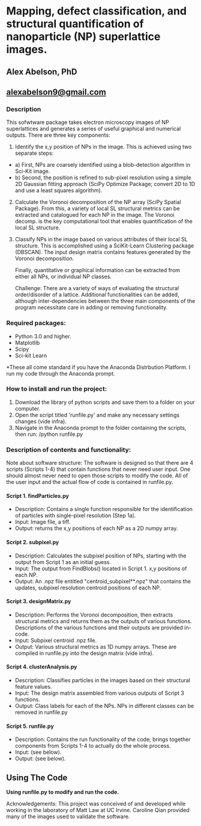 
# Mapping, defect classification, and structural quantification of nanoparticle (NP) superlattice images.

## Alex Abelson, PhD
## alexabelson9@gmail.com


### Description
This sofwtware package takes electron microscopy images of NP superlattices and generates a series of useful graphical and numerical outputs. There are three key components: 

1. Identify the x,y position of NPs in the image. This is achieved using two separate steps:
 - a) First, NPs are coarsely identified using a blob-detection algorithm in Sci-Kit image.  
 - b) Second, the position is refined to sub-pixel resolution using a simple 2D Gaussian fitting approach (SciPy Optimize Package; convert 2D to 1D and use a least squares algorithm). 

2. Calculate the Voronoi decomposition of the NP array (SciPy Spatial Package). From this, a variety of local SL structural metrics can be extracted and catalogued for each NP in the image. The Voronoi decomp. is the key computational tool that enables quantification of the local SL structure.

3. Classify NPs in the image based on various attributes of their local SL structure. This is accomplished using a SciKit-Learn Clustering package (DBSCAN). The input design matrix contains features generated by the Voronoi decomposition.

	Finally, quantitative or graphical information can be extracted from either all NPs, or individual NP classes.

	Challenge: There are a variety of ways of evaluating the structural order/disorder of a lattice. Additional functionalities can be added, although inter-dependencies between the three main components of the program necessitate care in adding or removing functionality.

### Required packages:
- Python 3.0 and higher.
- Matplotlib
- Scipy
- Sci-kit Learn

 *These all come standard if you have the Anaconda Distrbution Platform. I run my code through the Anaconda prompt.

### How to install and run the project: 
1. Download the library of python scripts and save them to a folder on your computer.
2. Open the script titled 'runfile.py' and make any necessary settings changes (vide infra). 
3. Navigate in the Anaconda prompt to the folder containing the scripts, then run: /python runfile.py


### Description of contents and functionality:

Note about software structure: The software is designed so that there are 4 scripts (Scripts 1-4) that contain functions that never need user input. One should almost never need to open those scripts to modify the code. All of the user input and the actual flow of code is contained in runfile.py.


#### Script 1. findParticles.py
- Description: Contains a single function responsible for the identification of particles with single-pixel resolution (Step 1a).
- Input: Image file, a tiff.
- Output: returns the x,y positions of each NP as a 2D numpy array.



#### Script 2. subpixel.py
- Description: Calculates the subpixel position of NPs, starting with the output from Script 1 as an initial guess.
- Input: The output from FindBlobs() located in Script 1. x,y positions of each NP.
- Output: An .npz file entitled "centroid_subpixel**.npz" that contains the updates, subpixel resolution centroid positions of each NP.



#### Script 3. designMatrix.py
- Description: Performs the Voronoi decomposition, then extracts structural metrics and returns them as the outputs of various functions. Descriptions of the various functions and their outputs are provided in-code.
- Input: Subpixel centroid .npz file. 
- Output: Various structural metrics as 1D numpy arrays. These are compiled in runfile.py into the design matrix (vide infra).



#### Script 4. clusterAnalysis.py
- Description: Classifies particles in the images based on their structural feature values.
- Input: The design matrix assembled from various outputs of Script 3 functions.
- Output: Class labels for each of the NPs. NPs in different classes can be removed in runfile.py



#### Script 5. runfile.py
- Description: Contains the run functionality of the code; brings together components from Scripts 1-4 to actually do the whole process.
- Input: (see below).
- Output: (see below).

## Using The Code
**Using runfile.py to modify and run the code.**





Acknowledgements: This project was conceived of and developed while working in the laboratory of Matt Law at UC Irvine. Caroline Qian provided many of the images used to validate the software.



 

	
